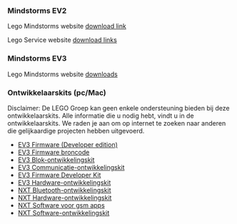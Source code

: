 
### Mindstorms EV2

Lego Mindstorms website [download link](https://www.lego.com/nl-nl/mindstorms/downloads/nxt-software-download)

Lego Service website [download links](https://www.lego.com/en-us/service/help/products/themes-sets/lego-education/lego-mindstorms-nxt-software-downloads-408100000007850)


### Mindstorms EV3

Lego Mindstorms website [downloads](https://www.lego.com/nl-nl/mindstorms/downloads)

### Ontwikkelaarskits (pc/Mac)

Disclaimer: De LEGO Groep kan geen enkele ondersteuning bieden bij deze ontwikkelaarskits. 
Alle informatie die u nodig hebt, vindt u in de ontwikkelaarskits. 
We raden je aan om op internet te zoeken naar anderen die gelijkaardige projecten hebben uitgevoerd.

<ul>
<li>
<a href="https://www.lego.com/r/www/r/mindstorms/-/media/franchises/mindstorms%202014/downloads/firmware%20and%20software/advanced/lego%20mindstorms%20ev3%20firmware%20109d.zip?l.r2=1657989188" class="list-item" data-xlink-handler="">
    EV3 Firmware (Developer edition)
</a>
</li>
<li>
<a href="https://www.lego.com/r/www/r/mindstorms/-/media/franchises/mindstorms%202014/downloads/firmware%20and%20software/advanced/lms2012v109dtar.bz2?l.r2=1674223888" class="list-item" data-xlink-handler="">
    EV3 Firmware broncode
</a>
</li>
<li>
<a href="https://www.lego.com/r/www/r/mindstorms/-/media/franchises/mindstorms%202014/downloads/firmware%20and%20software/advanced/lego%20mindstorms%20ev3%20block%20developer%20kit.zip?l.r2=1786425019" class="list-item" data-xlink-handler="">
    EV3 Blok-ontwikkelingskit
</a></li>
<li><a href="https://www.lego.com/r/www/r/mindstorms/-/media/franchises/mindstorms%202014/downloads/firmware%20and%20software/advanced/lego%20mindstorms%20ev3%20communication%20developer%20kit.pdf?l.r2=1239680513" class="list-item" data-xlink-handler="">
    EV3 Communicatie-ontwikkelingskit
</a></li>
<li>
<a href="https://www.lego.com/r/www/r/mindstorms/-/media/franchises/mindstorms%202014/downloads/firmware%20and%20software/advanced/lego%20mindstorms%20ev3%20firmware%20developer%20kit.pdf?l.r2=830923294" class="list-item" data-xlink-handler="">
    EV3 Firmware Developer Kit</a>
</li>
<li><a href="https://www.lego.com/r/www/r/mindstorms/-/media/franchises/mindstorms%202014/downloads/firmware%20and%20software/advanced/lego%20mindstorms%20ev3%20hardware%20developer%20kit.zip?l.r2=1016700452" class="list-item" data-xlink-handler="">
    EV3 Hardware-ontwikkelingskit
</a></li>
<li>
<a href="https://www.lego.com/r/www/r/mindstorms/-/media/franchises/mindstorms%202014/downloads/firmware%20and%20software/nxt%20software/bdk_download1.zip?l.r2=-1144978407" class="list-item" data-xlink-handler="">
    NXT Bluetooth-ontwikkelingskit 
</a></li>
<li>
<a href="https://www.lego.com/r/www/r/mindstorms/-/media/franchises/mindstorms%202014/downloads/firmware%20and%20software/nxt%20software/hdk_download1.zip?l.r2=-1260971408" class="list-item" data-xlink-handler="">
    NXT Hardware-ontwikkelingskit 
</a></li>
<li>
<a href="https://www.lego.com/r/www/r/mindstorms/-/media/franchises/mindstorms%202014/downloads/firmware%20and%20software/nxt%20software/nxtmobileapplicationsoftware_download1.zip?l.r2=-450002426" class="list-item" data-xlink-handler="">
    NXT Software voor gsm apps
</a</li>
<li>
<a href="https://www.lego.com/r/www/r/mindstorms/-/media/franchises/mindstorms%202014/downloads/firmware%20and%20software/nxt%20software/sdk_download1.zip?l.r2=1640501448" class="list-item" data-xlink-handler="">
    NXT Software-ontwikkelingskit 
</a>
</li>
</ul>
            


